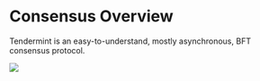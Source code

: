# Consensus Overview

Tendermint is an easy-to-understand, mostly asynchronous, BFT consensus protocol.

<img src="~assets/images/home/consensus_logic.png">
